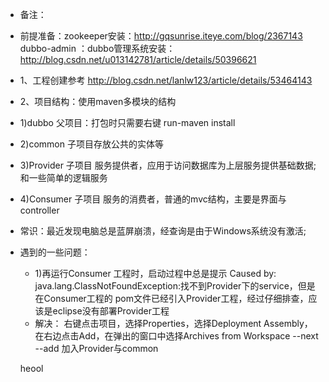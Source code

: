 *  备注：
 *  前提准备：zookeeper安装：http://gqsunrise.iteye.com/blog/2367143
        dubbo-admin ：dubbo管理系统安装：http://blog.csdn.net/u013142781/article/details/50396621
 *  1、工程创建参考  http://blog.csdn.net/lanlw123/article/details/53464143
 *  2、项目结构：使用maven多模块的结构
   *  1)dubbo 父项目：打包时只需要右键 run-maven install
   *  2)common 子项目存放公共的实体等
   *  3)Provider 子项目 服务提供者，应用于访问数据库为上层服务提供基础数据;和一些简单的逻辑服务
   *  4)Consumer 子项目  服务的消费者，普通的mvc结构，主要是界面与controller
   
   
   
*  常识：最近发现电脑总是蓝屏崩溃，经查询是由于Windows系统没有激活;
*  遇到的一些问题：
   *  1)再运行Consumer 工程时，启动过程中总是提示 Caused by: java.lang.ClassNotFoundException:找不到Provider下的service，但是在Consumer工程的
   pom文件已经引入Provider工程，经过仔细排查，应该是eclipse没有部署Provider工程
   *  解决： 右键点击项目，选择Properties，选择Deployment Assembly，在右边点击Add，在弹出的窗口中选择Archives from Workspace --next --add   加入Provider与common
   
   heool
           